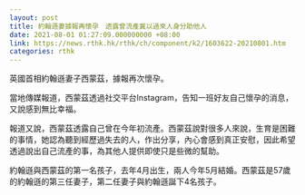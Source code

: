 ```yaml
---
layout: post
title: 約翰遜妻據報再懷孕　透露曾流產冀以過來人身分助他人
date: 2021-08-01 01:27:09.000000000 +08:00
link: https://news.rthk.hk/rthk/ch/component/k2/1603622-20210801.htm
categories: rthk
---
```


英國首相約翰遜妻子西蒙茲，據報再次懷孕。

當地傳媒報道，西蒙茲透過社交平台Instagram，告知一班好友自己懷孕的消息，又說感到無比幸福。

報道又說，西蒙茲透露自己曾在今年初流產。西蒙茲說對很多人來說，生育是困難的事情，她認為聽到經歷過失去的人，作出分享，內心會感到真正安慰，因此希望透過說出自己流產的事，為其他人提供即使只是些微的幫助。

約翰遜與西蒙茲的第一名孩子，去年4月出生，兩人今年5月結婚。西蒙茲是57歲的約翰遜的第三任妻子，第二任妻子與約翰遜誕下4名孩子。
